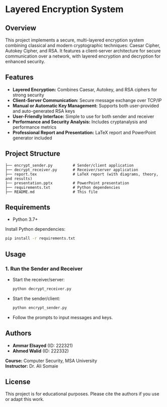 # Layered Encryption System

## Overview
This project implements a secure, multi-layered encryption system combining classical and modern cryptographic techniques: Caesar Cipher, Autokey Cipher, and RSA. It features a client-server architecture for secure communication over a network, with layered encryption and decryption for enhanced security.

## Features
- **Layered Encryption:** Combines Caesar, Autokey, and RSA ciphers for strong security
- **Client-Server Communication:** Secure message exchange over TCP/IP
- **Manual or Automatic Key Management:** Supports both user-provided and auto-generated RSA keys
- **User-Friendly Interface:** Simple to use for both sender and receiver
- **Performance and Security Analysis:** Includes cryptanalysis and performance metrics
- **Professional Report and Presentation:** LaTeX report and PowerPoint generator included

## Project Structure
```
├── encrypt_sender.py         # Sender/client application
├── decrypt_receiver.py       # Receiver/server application
├── report.tex                # LaTeX report (with diagrams, theory, and results)
├── presentation.pptx         # PowerPoint presentation
├── requirements.txt          # Python dependencies
├── README.md                 # This file
```

## Requirements
- Python 3.7+


Install Python dependencies:
```bash
pip install -r requirements.txt
```

## Usage
### 1. Run the Sender and Receiver
- Start the receiver/server:
  ```bash
  python decrypt_receiver.py
  ```
- Start the sender/client:
  ```bash
  python encrypt_sender.py
  ```
- Follow the prompts to input messages and keys.


## Authors
- **Ammar Elsayed** (ID: 222321)
- **Ahmed Walid** (ID: 222332)

**Course:** Computer Security, MSA University  
**Instructor:** Dr. Ali Somaie

## License
This project is for educational purposes. Please cite the authors if you use or adapt this work.

